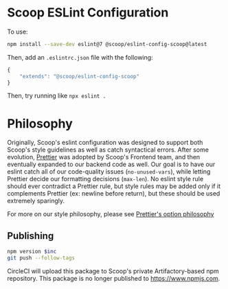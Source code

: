 # Scoop ESLint Configuration

To use:

```sh  
npm install --save-dev eslint@7 @scoop/eslint-config-scoop@latest
```

Then, add an `.eslintrc.json` file with the following:

```js
{
    "extends": "@scoop/eslint-config-scoop"
}
```

Then, try running like `npx eslint .`

# Philosophy

Originally, Scoop's eslint configuration was designed to support both Scoop's style guidelines as well as catch syntactical errors. After some evolution, [Prettier](https://prettier.io/) was adopted by Scoop's Frontend
team, and then eventually expanded to our backend code as well. Our goal is to have our eslint catch all of our code-quality issues (`no-unused-vars`), while letting Prettier decide our formatting decisions (`max-len`). No eslint style rule should ever
contradict a Prettier rule, but style rules may be added only if it complements Prettier (ex: newline before return), but these should be used extremely sparingly.

For more on our style philosophy, please see [Prettier's option philosophy](https://prettier.io/docs/en/option-philosophy.html)

## Publishing

```sh
npm version $inc
git push --follow-tags
```

CircleCI will upload this package to Scoop's private Artifactory-based npm repository. This package is no longer published to https://www.npmjs.com. 

